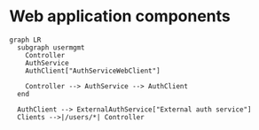 # Web application components

```mermaid
graph LR
  subgraph usermgmt
    Controller
    AuthService
    AuthClient["AuthServiceWebClient"]

    Controller --> AuthService --> AuthClient
  end

  AuthClient --> ExternalAuthService["External auth service"]
  Clients -->|/users/*| Controller
```

